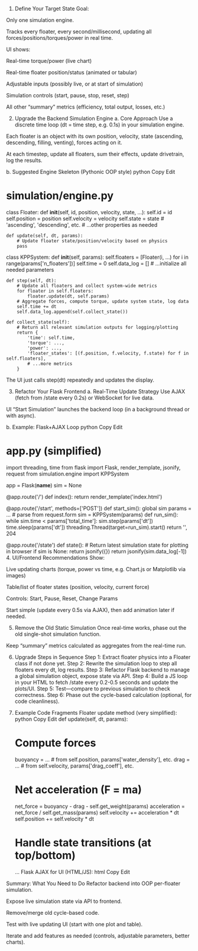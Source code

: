 1. Define Your Target State
Goal:

Only one simulation engine.

Tracks every floater, every second/millisecond, updating all forces/positions/torques/power in real time.

UI shows:

Real-time torque/power (live chart)

Real-time floater position/status (animated or tabular)

Adjustable inputs (possibly live, or at start of simulation)

Simulation controls (start, pause, stop, reset, step)

All other “summary” metrics (efficiency, total output, losses, etc.)

2. Upgrade the Backend Simulation Engine
a. Core Approach
Use a discrete time loop (dt = time step, e.g. 0.1s) in your simulation engine.

Each floater is an object with its own position, velocity, state (ascending, descending, filling, venting), forces acting on it.

At each timestep, update all floaters, sum their effects, update drivetrain, log the results.

b. Suggested Engine Skeleton (Pythonic OOP style)
python
Copy
Edit
# simulation/engine.py

class Floater:
    def __init__(self, id, position, velocity, state, ...):
        self.id = id
        self.position = position
        self.velocity = velocity
        self.state = state  # 'ascending', 'descending', etc.
        # ...other properties as needed

    def update(self, dt, params):
        # Update floater state/position/velocity based on physics
        pass

class KPPSystem:
    def __init__(self, params):
        self.floaters = [Floater(i, ...) for i in range(params['n_floaters'])]
        self.time = 0
        self.data_log = []
        # ...initialize all needed parameters

    def step(self, dt):
        # Update all floaters and collect system-wide metrics
        for floater in self.floaters:
            floater.update(dt, self.params)
        # Aggregate forces, compute torque, update system state, log data
        self.time += dt
        self.data_log.append(self.collect_state())

    def collect_state(self):
        # Return all relevant simulation outputs for logging/plotting
        return {
            'time': self.time,
            'torque': ...,
            'power': ...,
            'floater_states': [(f.position, f.velocity, f.state) for f in self.floaters],
            # ...more metrics
        }
The UI just calls step(dt) repeatedly and updates the display.

3. Refactor Your Flask Frontend
a. Real-Time Update Strategy
Use AJAX (fetch from /state every 0.2s) or WebSocket for live data.

UI “Start Simulation” launches the backend loop (in a background thread or with async).

b. Example: Flask+AJAX Loop
python
Copy
Edit
# app.py (simplified)

import threading, time
from flask import Flask, render_template, jsonify, request
from simulation.engine import KPPSystem

app = Flask(__name__)
sim = None

@app.route('/')
def index():
    return render_template('index.html')

@app.route('/start', methods=['POST'])
def start_sim():
    global sim
    params = ...  # parse from request.form
    sim = KPPSystem(params)
    def run_sim():
        while sim.time < params['total_time']:
            sim.step(params['dt'])
            time.sleep(params['dt'])
    threading.Thread(target=run_sim).start()
    return '', 204

@app.route('/state')
def state():
    # Return latest simulation state for plotting in browser
    if sim is None:
        return jsonify({})
    return jsonify(sim.data_log[-1])
4. UI/Frontend Recommendations
Show:

Live updating charts (torque, power vs time, e.g. Chart.js or Matplotlib via images)

Table/list of floater states (position, velocity, current force)

Controls: Start, Pause, Reset, Change Params

Start simple (update every 0.5s via AJAX), then add animation later if needed.

5. Remove the Old Static Simulation
Once real-time works, phase out the old single-shot simulation function.

Keep “summary” metrics calculated as aggregates from the real-time run.

6. Upgrade Steps in Sequence
Step 1: Extract floater physics into a Floater class if not done yet.
Step 2: Rewrite the simulation loop to step all floaters every dt, log results.
Step 3: Refactor Flask backend to manage a global simulation object, expose state via API.
Step 4: Build a JS loop in your HTML to fetch /state every 0.2-0.5 seconds and update the plots/UI.
Step 5: Test—compare to previous simulation to check correctness.
Step 6: Phase out the cycle-based calculation (optional, for code cleanliness).

7. Example Code Fragments
Floater update method (very simplified):
python
Copy
Edit
def update(self, dt, params):
    # Compute forces
    buoyancy = ...  # from self.position, params['water_density'], etc.
    drag = ...      # from self.velocity, params['drag_coeff'], etc.
    # Net acceleration (F = ma)
    net_force = buoyancy - drag - self.get_weight(params)
    acceleration = net_force / self.get_mass(params)
    self.velocity += acceleration * dt
    self.position += self.velocity * dt
    # Handle state transitions (at top/bottom)
    ...
Flask AJAX for UI (HTML/JS):
html
Copy
Edit
<script>
function update() {
  fetch('/state')
    .then(response => response.json())
    .then(data => {
      // Update charts/tables here
    });
  setTimeout(update, 500);
}
update();
</script>
Summary: What You Need to Do
Refactor backend into OOP per-floater simulation.

Expose live simulation state via API to frontend.

Remove/merge old cycle-based code.

Test with live updating UI (start with one plot and table).

Iterate and add features as needed (controls, adjustable parameters, better charts).

